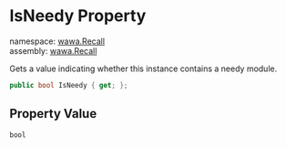 # IsNeedy Property

namespace: [wawa\.Recall](../../wawa.Recall.md)<br />
assembly: [wawa\.Recall](../../../wawa.Recall.md)

Gets a value indicating whether this instance contains a needy module\.

```csharp
public bool IsNeedy { get; };
```

## Property Value

`bool`

